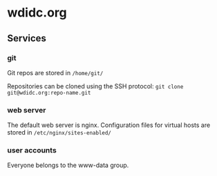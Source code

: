 # wdidc.org

## Services

### git

Git repos are stored in `/home/git/`

Repositories can be cloned using the SSH protocol: `git clone git@wdidc.org:repo-name.git`

### web server

The default web server is nginx. Configuration files for virtual hosts
are stored in `/etc/nginx/sites-enabled/`

### user accounts

Everyone belongs to the www-data group.
